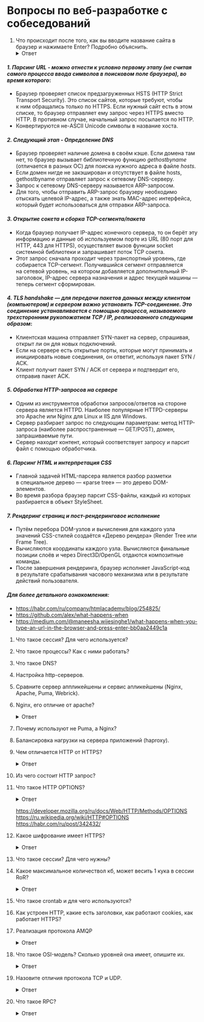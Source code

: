 # Вопросы по веб-разработке с собеседований

1. Что происходит после того, как вы вводите название сайта в браузер и нажимаете Enter? Подробно объяснить.
    <details>
    <summary>Ответ</summary>

#### *1. Парсинг URL - можно отнести к условно первому этапу (не считая самого процесса ввода символов в поисковом поле браузера), во время которого*:
- Браузер проверяет список предзагруженных HSTS (HTTP Strict Transport Security). Это список сайтов, которые требуют, чтобы к ним обращались только по HTTPS. Если нужный сайт есть в этом списке, то браузер отправляет ему запрос через HTTPS вместо HTTP. В противном случае, начальный запрос посылается по HTTP.
- Конвертируются не-ASCII Unicode символы в название хоста.

#### *2. Следующий этап - Определение DNS*
- Браузер проверяет наличие домена в своём кэше. Если домена там нет, то браузер вызывает библиотечную функцию *gethostbyname* (отличается в разных ОС) для поиска нужного адреса в файле *hosts*.
- Если домен нигде не закэширован и отсутствует в файле hosts, gethostbyname отправляет запрос к сетевому DNS-серверу.
- Запрос к сетевому DNS-серверу называется ARP-запросом.
- Для того, чтобы отправить ARP-запрос браузеру необходимо отыскать целевой IP-адрес, а также знать MAC-адрес интерфейса, который будет использоваться для отправки ARP-запроса.

#### *3. Открытие сокета и сборка TCP-сегмента/пакета*
- Когда браузер получает IP-адрес конечного сервера, то он берёт эту информацию и данные об используемом порте из URL (80 порт для HTTP, 443 для HTTPS), осуществляет вызов функции socket системной библиотеки и запрашивает поток TCP сокета.
- Этот запрос сначала проходит через транспортный уровень, где собирается TCP-сегмент. Получившийся сегмент отправляется на сетевой уровень, на котором добавляется дополнительный IP-заголовок, IP-адрес сервера назначения и адрес текущей машины — теперь сегмент сформирован.

#### *4. TLS handshake — для передачи пакетов данных между клиентом (компьютером) и сервером важно установить TCP-соединение. Это соединение устанавливается с помощью процесса, называемого трехсторонним рукопожатием TCP / IP, реализованного следующим образом*:

- Клиентская машина отправляет SYN-пакет на сервер, спрашивая, открыт ли он для новых подключений.
- Если на сервере есть открытые порты, которые могут принимать и инициировать новые соединения, он ответит, используя пакет SYN / ACK.
- Клиент получит пакет SYN / ACK от сервера и подтвердит его, отправив пакет ACK.

#### *5. Обработка HTTP-запросов на сервере*
- Одним из инструментов обработки запросов/ответов на стороне сервера является  HTTPD. Наиболее популярные HTTPD-серверы это Apache или Nginx для Linux и IIS для Windows.
- Сервер разбирает запрос по следующим параметрам: метод HTTP-запроса (наиболее распространенные — GET/POST), домен, запрашиваемые пути.
- Сервер находит контент, который соответствует запросу и парсит файл с помощью обработчика.

#### *6. Парсинг HTML и интерпретация CSS*
- Главной задачей HTML-парсера является разбор разметки в специальное дерево — «parse tree» — это дерево DOM-элементов.
- Во время разбора браузер парсит CSS-файлы, каждый из которых разбирается в объект StyleSheet.

#### *7. Рендеринг страниц и пост-рендеринговое исполнение*
- Путём перебора DOM-узлов и вычисления для каждого узла значений CSS-стилей создаётся «Дерево рендера» (Render Tree или Frame Tree).
- Вычисляются координаты каждого узла. Вычисляются финальные позиции слоёв и через Direct3D/OpenGL отдаются композитные команды.
- После завершения рендеринга, браузер исполняет JavaScript-код в результате срабатывания  часового механизма или в результате действий пользователя.

#### *Для более детального ознакомления:*
- https://habr.com/ru/company/htmlacademy/blog/254825/
- https://github.com/alex/what-happens-when
- https://medium.com/@maneesha.wijesinghe1/what-happens-when-you-type-an-url-in-the-browser-and-press-enter-bb0aa2449c1a
    </details>

1. Что такое сессия? Для чего используется?
1. Что такое процессы? Как с ними работать?
1. Что такое DNS?
1. Настройка http-серверов.
1. Сравните сервер аппликейшены и сервис апликейшены (Nginx, Apache, Puma, Webrick).
1. Nginx, его отличие от apache?

    <details>
      <summary>Ответ</summary>
      Два самых широко распространенных веб-сервера. Если рассматривать жизненные примеры, то основные различия между Apache и Nginx в том как они обрабатывают запросы к статическому и динамическому контенту.
    </details>

1. Почему используют не Puma, а Nginx?
1. Балансировка нагрузки на сервера приложений (haproxy).
1. Чем отличается HTTP от HTTPS?

    <details>
      <summary>Ответ</summary>

      * HyperText Transfer Protocol

      * HyperText Transfer Protocol Secure — расширение протокола HTTP для поддержки шифрования в целях повышения безопасности.
    </details>

1. Из чего состоит HTTP запрос?
1. Что такое HTTP OPTIONS?

    <details>
      <summary>Ответ</summary>

     Используется для определения возможностей веб-сервера или параметров соединения для конкретного ресурса.
     В ответ серверу следует включить заголовок Allow со списком поддерживаемых методов.
     Также в заголовке ответа может включаться информация о поддерживаемых расширениях.
    </details>

    https://developer.mozilla.org/ru/docs/Web/HTTP/Methods/OPTIONS
    https://ru.wikipedia.org/wiki/HTTP#OPTIONS
    https://habr.com/ru/post/342432/
1. Какое шифрование имеет HTTPS?

    <details>
      <summary>Ответ</summary>

     Защиту данных в HTTPS обеспечивает криптографический протокол SSL/TLS,
     который шифрует передаваемую информацию. По сути этот протокол является обёрткой для HTTP.
     Он обеспечивает шифрование данных и делает их недоступными для просмотра посторонними.
     Протокол SSL/TLS хорош тем, что позволяет двум незнакомым
     между собой участникам сети установить защищённое соединение через незащищённый канал.

     https://yandex.ru/blog/company/77455
     https://habr.com/ru/post/188042/
     https://firstssl.ru/faq/general-questions/chto-takoe-https
    </details>

1. Что такое сессии? Для чего нужны?
1. Какое максимальное количествол кб, может весить 1 кука в сессии RoR?

    <details>
      <summary>Ответ</summary>
      4 kb
    </details>

1. Что такое crontab и для чего используются?
1. Как устроен HTTP, какие есть заголовки, как работают cookies, как работает HTTPS?

1. Реализация протокола AMQP

    <details>
      <summary>Ответ</summary>
      AMQP протокол используется для передачи данных между компонентами системы. Основная идея состоит в том, что отдельные подсистемы (или независимые приложения) могут обмениваться произвольным образом сообщениями через AMQP-брокер, который осуществляет маршрутизацию, возможно гарантирует доставку, распределение потоков данных, подписку на нужные типы сообщений.

      Брокеры: RabbitMQ (гем `bunny`), ActiveMQ, Apache Kafka.

      https://ru.wikipedia.org/wiki/AMQP
      https://kt.team/hr/blog/rabbitmq
      https://www.bigdataschool.ru/blog/kafka-vs-rabbitmq-big-data.html#:~:text=%D0%A7%D0%B5%D0%BC%20%D0%9A%D0%B0%D1%84%D0%BA%D0%B0%20%D0%BE%D1%82%D0%BB%D0%B8%D1%87%D0%B0%D0%B5%D1%82%D1%81%D1%8F%20%D0%BE%D1%82%20%D0%9A%D1%80%D0%BE%D0%BB%D0%B8%D0%BA%D0%B0,(topic)%20%D0%BD%D1%83%D0%B6%D0%BD%D1%8B%D0%B5%20%D0%B8%D0%BC%20%D1%81%D0%BE%D0%BE%D0%B1%D1%89%D0%B5%D0%BD%D0%B8%D1%8F.
      https://habr.com/ru/company/itsumma/blog/416629/
    </details>

1. Что такое OSI-модель? Сколько уровней она имеет, опишите их.

    <details>
      <summary>Ответ</summary>
      Модель Open Systems Interconnection (OSI) – это скелет, фундамент и база всех сетевых сущностей. Модель определяет сетевые протоколы, распределяя их на 7 логических уровней. Важно отметить, что в любом процессе, управление сетевой передачей переходит от уровня к уровню, последовательно подключая протоколы на каждом из уровней.

      https://ru.wikipedia.org/wiki/%D0%A1%D0%B5%D1%82%D0%B5%D0%B2%D0%B0%D1%8F_%D0%BC%D0%BE%D0%B4%D0%B5%D0%BB%D1%8C_OSI
      https://wiki.merionet.ru/seti/18/model-osi-eto-prosto/
    </details>

1. Назовите отличия протокола TCP и UDP.

    <details>
      <summary>Ответ</summary>
      Протокол TCP (Transmission Control Protocol) – это сетевой протокол, который «заточен» под соединение. Иными словами, прежде, чем начать обмен данными, данному протоколу требуется установить соединение между двумя хостами. Данный протокол имеет высокую надежность, поскольку позволяет не терять данные при передаче, запрашивает подтверждения о получении от принимающей стороны и в случае необходимости отправляет данные повторно. При этом отправляемые пакеты данных сохраняют порядок отправки, то есть можно сказать, что передача данных упорядочена. Минусом данного протокола является относительно низкая скорость передачи данных, за счет того что выполнение надежной и упорядоченной передачи занимает больше времени, чем в альтернативном протоколе UDP.

      Протокол UDP (User Datagram Protocol), в свою очередь, более прост. Для передачи данных ему не обязательно устанавливать соединение между отправителем и получателем. Информация передается без предварительной проверки готовности принимающей стороны. Это делает протокол менее надежным – при передаче некоторые фрагменты данных могут теряться. Кроме того, упорядоченность данных не соблюдается – возможен непоследовательный прием данных получателем. Зато скорость передачи данных по данному транспортному протоколу будет более высокой.

      https://wiki.merionet.ru/seti/23/tcp-i-udp-v-chem-raznica/
      http://pyatilistnik.org/chem-otlichaetsya-protokol-tcp-ot-udp/
      https://yandex.ru/q/question/computers/chem_otlichaetsia_tcp_ot_udp_66a93f75/
      https://habr.com/ru/company/oleg-bunin/blog/461829/
    </details>

1. Что такое RPC?

    <details>
      <summary>Ответ</summary>
        RPC (от англ. Remote Procedure Call, RPC) Удалённый вызов процедур, реже Вызов удалённых процедур — класс технологий, позволяющих компьютерным программам вызывать функции или процедуры в другом адресном пространстве (на удалённых компьютерах, либо в независимой сторонней системе на том же устройстве). Обычно реализация RPC-технологии включает в себя два компонента: сетевой протокол для обмена в режиме клиент-сервер и язык сериализации объектов (или структур, для необъектных RPC).

      https://ru.wikipedia.org/wiki/%D0%A3%D0%B4%D0%B0%D0%BB%D1%91%D0%BD%D0%BD%D1%8B%D0%B9_%D0%B2%D1%8B%D0%B7%D0%BE%D0%B2_%D0%BF%D1%80%D0%BE%D1%86%D0%B5%D0%B4%D1%83%D1%80
    </details>
